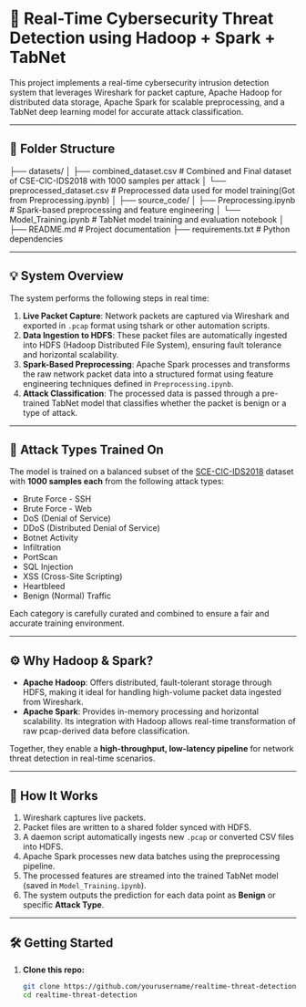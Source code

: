 # 🚨 Real-Time Cybersecurity Threat Detection using Hadoop + Spark + TabNet

This project implements a real-time cybersecurity intrusion detection system that leverages Wireshark for packet capture, Apache Hadoop for distributed data storage, Apache Spark for scalable preprocessing, and a TabNet deep learning model for accurate attack classification.

---

## 📂 Folder Structure
├── datasets/
│ ├── combined_dataset.csv # Combined and Final dataset of CSE-CIC-IDS2018 with 1000 samples per attack
│ └── preprocessed_dataset.csv # Preprocessed data used for model training(Got from Preprocessing.ipynb)
│
├── source_code/
│ ├── Preprocessing.ipynb # Spark-based preprocessing and feature engineering
│ └── Model_Training.ipynb # TabNet model training and evaluation notebook
│
├── README.md # Project documentation
├── requirements.txt # Python dependencies


---

## 💡 System Overview

The system performs the following steps in real time:

1. **Live Packet Capture**: Network packets are captured via Wireshark and exported in `.pcap` format using tshark or other automation scripts.
2. **Data Ingestion to HDFS**: These packet files are automatically ingested into HDFS (Hadoop Distributed File System), ensuring fault tolerance and horizontal scalability.
3. **Spark-Based Preprocessing**: Apache Spark processes and transforms the raw network packet data into a structured format using feature engineering techniques defined in `Preprocessing.ipynb`.
4. **Attack Classification**: The processed data is passed through a pre-trained TabNet model that classifies whether the packet is benign or a type of attack.

---

## 🧠 Attack Types Trained On

The model is trained on a balanced subset of the [SCE-CIC-IDS2018](https://www.unb.ca/cic/datasets/ids-2018.html) dataset with **1000 samples each** from the following attack types:

- Brute Force - SSH
- Brute Force - Web
- DoS (Denial of Service)
- DDoS (Distributed Denial of Service)
- Botnet Activity
- Infiltration
- PortScan
- SQL Injection
- XSS (Cross-Site Scripting)
- Heartbleed
- Benign (Normal) Traffic

Each category is carefully curated and combined to ensure a fair and accurate training environment.

---

## ⚙️ Why Hadoop & Spark?

- **Apache Hadoop**: Offers distributed, fault-tolerant storage through HDFS, making it ideal for handling high-volume packet data ingested from Wireshark.
- **Apache Spark**: Provides in-memory processing and horizontal scalability. Its integration with Hadoop allows real-time transformation of raw pcap-derived data before classification.

Together, they enable a **high-throughput, low-latency pipeline** for network threat detection in real-time scenarios.

---

## 🚀 How It Works

1. Wireshark captures live packets.
2. Packet files are written to a shared folder synced with HDFS.
3. A daemon script automatically ingests new `.pcap` or converted CSV files into HDFS.
4. Apache Spark processes new data batches using the preprocessing pipeline.
5. The processed features are streamed into the trained TabNet model (saved in `Model_Training.ipynb`).
6. The system outputs the prediction for each data point as **Benign** or specific **Attack Type**.

---

## 🛠️ Getting Started

1. **Clone this repo:**

   ```bash
   git clone https://github.com/yourusername/realtime-threat-detection.git
   cd realtime-threat-detection
